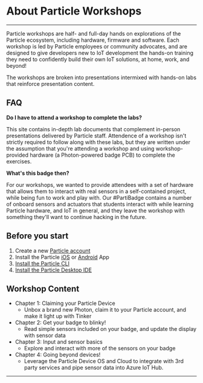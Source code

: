 # About Particle Workshops

---

Particle workshops are half- and full-day hands on explorations of the Particle ecosystem, including hardware, firmware and software. Each workshop is led by Particle employees or community advocates, and are designed to give developers new to IoT development the hands-on training they need to confidently build their own IoT solutions, at home, work, and beyond!

The workshops are broken into presentations intermixed with hands-on labs that reinforce presentation content.

## FAQ

**Do I have to attend a workshop to complete the labs?**

This site contains in-depth lab documents that complement in-person presentations delivered by Particle staff. Attendence of a workshop isn't strictly required to follow along with these labs, but they are written under the assumption that you're attending a workshop and using workshop-provided hardware (a Photon-powered badge PCB) to complete the exercises.

**What's this badge then?**

For our workshops, we wanted to provide attendees with a set of hardware that allows them to interact with real sensors in a self-contained project, while being fun to work and play with. Our #PartiBadge contains a number of onboard sensors and actuators that students interact with while learning Particle hardware, and IoT in general, and they leave the workshop with something they'll want to continue hacking in the future.

## Before you start

1.  Create a new [Particle account](https://login.particle.io/signup)
2.  Install the Particle [iOS](https://itunes.apple.com/us/app/particle-build-photon-electron/id991459054?ls=1&mt=8) or [Android](https://play.google.com/store/apps/details?id=io.particle.android.app) App
3.  [Install the Particle CLI](https://docs.particle.io/guide/getting-started/connect/photon/#install-the-particle-cli)
4.  [Install the Particle Desktop IDE](https://docs.particle.io/guide/tools-and-features/dev/)

## Workshop Content

- Chapter 1: Claiming your Particle Device
  - Unbox a brand new Photon, claim it to your Particle account, and make it light up with Tinker
- Chapter 2: Get your badge to blinky!
  - Read simple sensors included on your badge, and update the display with sensor data
- Chapter 3: Input and sensor basics
  - Explore and interact with more of the sensors on your badge
- Chapter 4: Going beyond devices!
  - Leverage the Particle Device OS and Cloud to integrate with 3rd party services and pipe sensor data into Azure IoT Hub.

---
